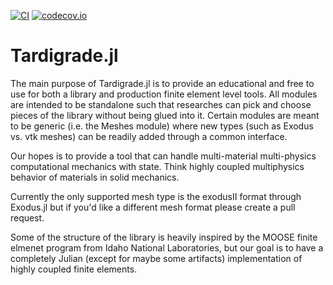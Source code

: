 [![CI](https://github.com/cmhamel/Tardigrade.jl/actions/workflows/ci.yml/badge.svg)](https://github.com/cmhamel/Tardigrade.jl/actions/workflows/ci.yml)
[![codecov.io](http://codecov.io/github/cmhamel/Tardigrade.jl/coverage.svg?branch=master)](http://codecov.io/github/cmhamel/Tardigrade.jl?branch=master)

# Tardigrade.jl

The main purpose of Tardigrade.jl is to provide an educational and free to use for both a library and production finite element level tools.
All modules are intended to be standalone such that researches can pick and choose pieces of the library without being glued into it.
Certain modules are meant to be generic (i.e. the Meshes module) where new types (such as Exodus vs. vtk meshes) can be readily added through a common
interface. 

Our hopes is to provide a tool that can handle multi-material multi-physics computational mechanics with state. Think highly coupled
multiphysics behavior of materials in solid mechanics.

Currently the only supported mesh type is the exodusII format through Exodus.jl but if you'd like a different mesh format please create
a pull request.

Some of the structure of the library is heavily inspired by the MOOSE finite elmenet program from Idaho National Laboratories, but our goal is to 
have a completely Julian (except for maybe some artifacts) implementation of highly coupled finite elements.
